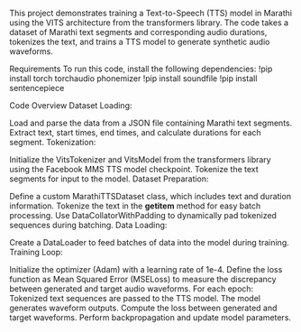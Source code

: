 This project demonstrates training a Text-to-Speech (TTS) model in Marathi using the VITS architecture from the transformers library. The code takes a dataset of Marathi text segments and corresponding audio durations, tokenizes the text, and trains a TTS model to generate synthetic audio waveforms.

Requirements
To run this code, install the following dependencies:
!pip install torch torchaudio phonemizer
!pip install soundfile
!pip install sentencepiece

Code Overview
Dataset Loading:

Load and parse the data from a JSON file containing Marathi text segments.
Extract text, start times, end times, and calculate durations for each segment.
Tokenization:

Initialize the VitsTokenizer and VitsModel from the transformers library using the Facebook MMS TTS model checkpoint.
Tokenize the text segments for input to the model.
Dataset Preparation:

Define a custom MarathiTTSDataset class, which includes text and duration information.
Tokenize the text in the __getitem__ method for easy batch processing.
Use DataCollatorWithPadding to dynamically pad tokenized sequences during batching.
Data Loading:

Create a DataLoader to feed batches of data into the model during training.
Training Loop:

Initialize the optimizer (Adam) with a learning rate of 1e-4.
Define the loss function as Mean Squared Error (MSELoss) to measure the discrepancy between generated and target audio waveforms.
For each epoch:
Tokenized text sequences are passed to the TTS model.
The model generates waveform outputs.
Compute the loss between generated and target waveforms.
Perform backpropagation and update model parameters.

